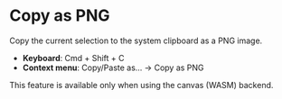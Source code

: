 # Copy as PNG

Copy the current selection to the system clipboard as a PNG image.

- **Keyboard**: Cmd + Shift + C
- **Context menu**: Copy/Paste as… → Copy as PNG

This feature is available only when using the canvas (WASM) backend.

